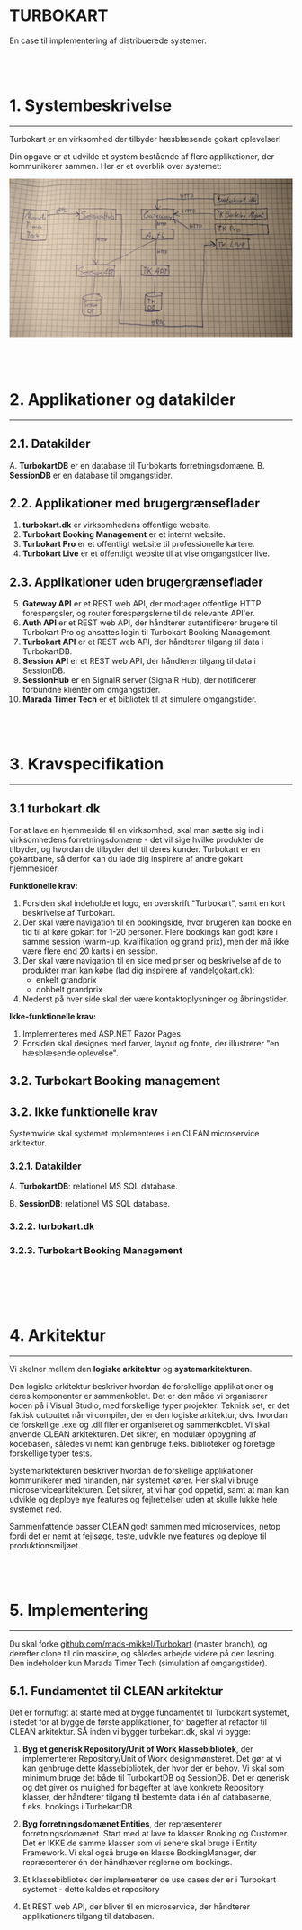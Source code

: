 # TURBOKART
En case til implementering af distribuerede systemer.
<br><br><br><br>

# 1. Systembeskrivelse
---
Turbokart er en virksomhed der tilbyder hæsblæsende gokart oplevelser!

Din opgave er at udvikle et system bestående af flere applikationer, der kommunikerer sammen. Her er et overblik over systemet:

![Turbokart systemet](TK-system.jpg)
<br><br><br><br>

# 2. Applikationer og datakilder
---
## 2.1. Datakilder
A. **TurbokartDB** er en database til Turbokarts forretningsdomæne.
B. **SessionDB** er en database til omgangstider.

## 2.2. Applikationer med brugergrænseflader
1. **turbokart.dk** er virksomhedens offentlige website.
2. **Turbokart Booking Management** er et internt website.
3. **Turbokart Pro** er et offentligt website til professionelle kartere.
4. **Turbokart Live** er et offentligt website til at vise omgangstider live.

## 2.3. Applikationer uden brugergrænseflader
5. **Gateway API** er et REST web API, der modtager offentlige HTTP forespørgsler, og router forespørgslerne til de relevante API'er.
6. **Auth API** er et REST web API, der håndterer autentificerer brugere til Turbokart Pro og ansattes login til Turbokart Booking Management.
7. **Turbokart API** er et REST web API, der håndterer tilgang til data i TurbokartDB.
8. **Session API** er et REST web API, der håndterer tilgang til data i SessionDB.
9. **SessionHub** er en SignalR server (SignalR Hub), der notificerer forbundne klienter om omgangstider.
10. **Marada Timer Tech** er et bibliotek til at simulere omgangstider.
<br><br><br><br>

# 3. Kravspecifikation
---
## 3.1 turbokart.dk
For at lave en hjemmeside til en virksomhed, skal man sætte sig ind i virksomhedens forretningsdomæne - det vil sige hvilke produkter de tilbyder, og hvordan de tilbyder det til deres kunder. Turbokart er en gokartbane, så derfor kan du lade dig inspirere af andre gokart hjemmesider.

**Funktionelle krav:**
1. Forsiden skal indeholde et logo, en overskrift "Turbokart", samt en kort beskrivelse af Turbokart.
2. Der skal være navigation til en bookingside, hvor brugeren kan booke en tid til at køre gokart for 1-20 personer. Flere bookings kan godt køre i samme session (warm-up, kvalifikation og grand prix), men der må ikke være flere end 20 karts i en session.
3. Der skal være navigation til en side med priser og beskrivelse af de to produkter man kan købe (lad dig inspirere af [vandelgokart.dk](https://vandelgokart.dk/)): 
    * enkelt grandprix
    * dobbelt grandprix
4. Nederst på hver side skal der være kontaktoplysninger og åbningstider.

**Ikke-funktionelle krav:**
1. Implementeres med ASP.NET Razor Pages.
2. Forsiden skal designes med farver, layout og fonte, der illustrerer "en hæsblæsende oplevelse".


## 3.2. Turbokart Booking management

## 3.2. Ikke funktionelle krav
Systemwide skal systemet implementeres i en CLEAN microservice arkitektur.

### 3.2.1. Datakilder

A. **TurbokartDB**: relationel MS SQL database.

B. **SessionDB**: relationel MS SQL database.

### 3.2.2. turbokart.dk


### 3.2.3. Turbokart Booking Management

<br><br><br><br>

# 4. Arkitektur
---
Vi skelner mellem den **logiske arkitektur** og **systemarkitekturen**. 

Den logiske arkitektur beskriver hvordan de forskellige applikationer og deres komponenter er sammenkoblet. Det er den måde vi organiserer koden på i Visual Studio, med forskellige typer projekter. Teknisk set, er det faktisk outputtet når vi compiler, der er den logiske arkitektur, dvs. hvordan de forskellige .exe og .dll filer er organiseret og sammenkoblet. Vi skal anvende CLEAN arkitekturen. Det sikrer, en modulær opbygning af kodebasen, således vi nemt kan genbruge f.eks. biblioteker og foretage forskellige typer tests.

Systemarkitekturen beskriver hvordan de forskellige applikationer kommunikerer med hinanden, når systemet kører. Her skal vi bruge microservicearkitekturen. Det sikrer, at vi har god oppetid, samt at man kan udvikle og deploye nye features og fejlrettelser uden at skulle lukke hele systemet ned.

Sammenfattende passer CLEAN godt sammen med microservices, netop fordi det er nemt at fejlsøge, teste, udvikle nye features og deploye til produktionsmiljøet.
<br><br><br><br>

# 5. Implementering
---
Du skal forke [github.com/mads-mikkel/Turbokart](https://github.com/mads-mikkel/Turbokart) (master branch), og derefter clone til din maskine, og således arbejde videre på den løsning. Den indeholder kun Marada Timer Tech (simulation af omgangstider).

## 5.1. Fundamentet til CLEAN arkitektur
Det er fornuftigt at starte med at bygge fundamentet til Turbokart systemet, i stedet for at bygge de første applikationer, for bagefter at refactor til CLEAN arkitektur. SÅ inden vi bygger turbekart.dk, skal vi bygge:

1. **Byg et generisk Repository/Unit of Work klassebibliotek**, der implementerer Repository/Unit of Work designmønsteret. Det gør at vi kan genbruge dette klassebibliotek, der hvor der er behov. Vi skal som minimum bruge det både til TurbokartDB og SessionDB. Det er generisk og det giver os mulighed for bagefter at lave konkrete Repository klasser, der håndterer tilgang til bestemte data i én af databaserne, f.eks. bookings i TurbekartDB.

2. **Byg forretningsdomænet Entities**, der repræsenterer forretningsdomænet. Start med at lave to klasser Booking og Customer. Det er IKKE de samme klasser som vi senere skal bruge i Entity Framework. Vi skal også bruge en klasse BookingManager, der repræsenterer én der håndhæver reglerne om bookings.


3. Et klassebibliotek der implementerer de use cases der er i Turbokart systemet - dette kaldes et repository 
4. Et REST web API, der bliver til en microservice, der håndterer applikationers tilgang til databasen.
